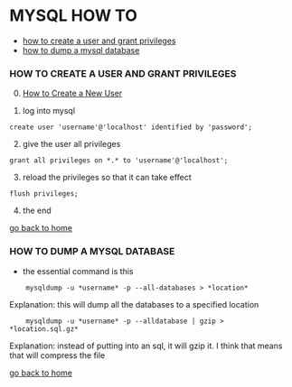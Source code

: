 
# MYSQL HOW TO

- [how to create a user and grant privileges][create-user]
- [how to dump a mysql database][dump]

[create-user]:#how-to-create-a-user-and-grant-privileges
[home]:#mysql-how-to
[dump]:#how-to-dump-a-mysql-database

### HOW TO CREATE A USER AND GRANT PRIVILEGES
0. [How to Create a New User](https://www.digitalocean.com/community/tutorials/how-to-create-a-new-user-and-grant-permissions-in-mysql)

1. log into mysql
```
create user 'username'@'localhost' identified by 'password';
```
2. give the user all privileges
```
grant all privileges on *.* to 'username'@'localhost';
```
3. reload the privileges so that it can take effect
```
flush privileges;
```

4. the end

[go back to home][home]

### HOW TO DUMP A MYSQL DATABASE
- the essential command is this
```
	mysqldump -u *username* -p --all-databases > *location*
```
Explanation: this will dump all the databases to a specified location

```
	mysqldump -u *username* -p --alldatabase | gzip > *location.sql.gz*
```
Explanation: instead of putting into an sql, it will gzip it. I think that means
that will compress the file

[go back to home][home]
